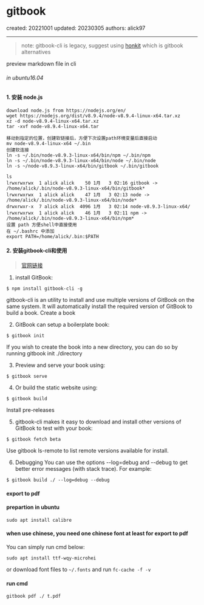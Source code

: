 # gitbook

created: 20221001 updated: 20230305 authors: alick97

---
> note: gitbook-cli is legacy, suggest using [honkit](https://github.com/honkit/honkit) which is gitbook alternatives

preview markdown file in cli
###### in ubuntu16.04

#### 1. 安装 node.js
```
download node.js from https://nodejs.org/en/
wget https://nodejs.org/dist/v8.9.4/node-v8.9.4-linux-x64.tar.xz
xz -d node-v8.9.4-linux-x64.tar.xz
tar -xvf node-v8.9.4-linux-x64.tar

移动到指定的位置，创建软链接后，方便下次设置path环境变量后直接启动
mv node-v8.9.4-linux-x64 ~/.bin
创建软连接
ln -s ~/.bin/node-v8.9.3-linux-x64/bin/npm ~/.bin/npm
ln -s ~/.bin/node-v8.9.3-linux-x64/bin/node ~/.bin/node
ln -s ~/node-v8.9.3-linux-x64/bin/gitbook ~/.bin/gitbook

ls
lrwxrwxrwx  1 alick alick    50 1月   3 02:16 gitbook -> /home/alick/.bin/node-v8.9.3-linux-x64/bin/gitbook*
lrwxrwxrwx  1 alick alick    47 1月   3 02:13 node -> /home/alick/.bin/node-v8.9.3-linux-x64/bin/node*
drwxrwxr-x  7 alick alick  4096 1月   3 02:14 node-v8.9.3-linux-x64/
lrwxrwxrwx  1 alick alick    46 1月   3 02:11 npm -> /home/alick/.bin/node-v8.9.3-linux-x64/bin/npm*
设置 path 方便shell中直接使用
在 ~/.bashrc 中添加
export PATH=/home/alick/.bin:$PATH
```
#### 2. 安装gitbook-cli和使用
> [官网链接](https://toolchain.gitbook.com/setup.html)

1. install GitBook:
```
$ npm install gitbook-cli -g
```
gitbook-cli is an utility to install and use multiple versions of GitBook on the same system. It will automatically install the required version of GitBook to build a book.
Create a book

2. GitBook can setup a boilerplate book:
```
$ gitbook init
```
If you wish to create the book into a new directory, you can do so by running gitbook init ./directory

3. Preview and serve your book using:
```
$ gitbook serve
```

4. Or build the static website using:
```
$ gitbook build
```
Install pre-releases

5. gitbook-cli makes it easy to download and install other versions of GitBook to test with your book:
```
$ gitbook fetch beta
```
Use gitbook ls-remote to list remote versions available for install.

6. Debugging
You can use the options --log=debug and --debug to get better error messages (with stack trace). For example:
```
$ gitbook build ./ --log=debug --debug
```

#### export to pdf
#### prepartion in ubuntu
```
sudo apt install calibre
```
#### when use chinese, you need one chinese font at least for export to pdf

You can simply run cmd below:
```
sudo apt install ttf-wqy-microhei
```
or download font files to ```~/.fonts``` and run ```fc-cache -f -v```
#### run cmd
```
gitbook pdf ./ t.pdf
```